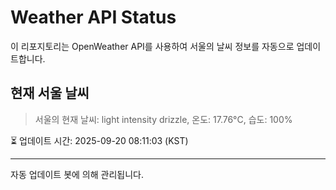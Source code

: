 
# Weather API Status

이 리포지토리는 OpenWeather API를 사용하여 서울의 날씨 정보를 자동으로 업데이트합니다.

## 현재 서울 날씨
> 서울의 현재 날씨: light intensity drizzle, 온도: 17.76°C, 습도: 100%

⏳ 업데이트 시간: 2025-09-20 08:11:03 (KST)

---
자동 업데이트 봇에 의해 관리됩니다.
